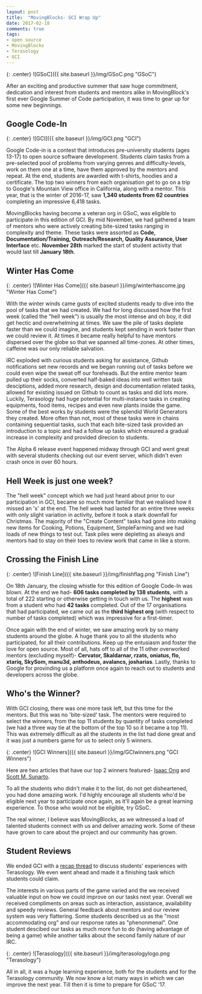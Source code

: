 ```yaml
---
layout: post
title:  "MovingBlocks- GCI Wrap Up"
date: 2017-02-18
comments: true
tags:
- open source
- MovingBlocks
- Terasology
- GCI
---
```


{: .center}
![GSoC]({{ site.baseurl }}/img/GSoC.png "GSoC")

After an exciting and productive summer that saw huge commitment, dedication and interest from students and mentors alike in MovingBlock's first ever Google Summer of Code participation, it was time to gear up for some new beginnings.

## Google Code-In

{: .center}
![GCI]({{ site.baseurl }}/img/GCI.png "GCI")

Google Code-in is a contest that introduces pre-university students (ages 13-17) to open source software development. Students claim tasks from a pre-selected pool of problems from varying genres and difficulty-levels, work on them one at a time, have them approved by the mentors and repeat. At the end, students are awarded with t-shirts, hoodies and a certificate. The top two winners from each organisation get to go on a trip to Google's Mountain View office in California, along with a mentor. This year, that is the winter of 2016-17, saw **1,340 students from 62 countries** completing an impressive 6,418 tasks.

MovingBlocks having become a veteran org in GSoC, was eligible to participate in this edition of GCI. By mid November, we had gathered a team of mentors who were actively creating bite-sized tasks ranging in complexity and theme. These tasks were assorted as **Code, Documentation/Training, Outreach/Research, Quality Assurance, User Interface** etc. **November 28th** marked the start of student activity that would last till **January 18th**.

## Winter Has Come

{: .center}
![Winter Has Come]({{ site.baseurl }}/img/winterhascome.jpg "Winter Has Come")

With the winter winds came gusts of excited students ready to dive into the pool of tasks that we had created. We had for long discussed how the first week (called the "hell week") is usually the most intense and oh boy, it did get hectic and overwhelming at times. We saw the pile of tasks deplete faster than we could imagine, and students kept sending in work faster than we could review it. At times it became really helpful to have mentors dispersed over the globe so that we spanned all time-zones. At other times, caffeine was our only reliable salvation.

IRC exploded with curious students asking for assistance, Github notifications set new records and we began running out of tasks before we could even wipe the sweat off our foreheads. But the entire mentor team pulled up their socks, converted half-baked ideas into well written task desciptions, added more research, design and documentation related tasks, allowed for existing issued on Github to count as tasks and did lots more. Luckily, Terasology had huge potential for multi-instance tasks in creating equipments, food items, recipes and even new plants inside the game. Some of the best works by students were the splendid World Generators they created. More often than not, most of these tasks were in chains containing sequential tasks, such that each bite-sized task provided an introduction to a topic and had a follow up tasks which ensured a gradual increase in complexity and provided direcion to students.

The Alpha 6 release event happened midway through GCI and went great with several students checking out our event server, which didn't even crash once in over 60 hours.

## Hell Week is just one week?

The "hell week" concept which we had just heard about prior to our participation in GCI, became so much more familiar that we realised how it missed an 's' at the end. The hell week had lasted for an entire three weeks with only slight variation in activity, before it took a stark downfall for Christmas. The majority of the "Create Content" tasks had gone into making new items for Cooking, Potions, Equipment, SimpleFarming and we had loads of new things to test out. Task piles were depleting as always and mentors had to stay on their toes to review work that came in like a storm.

## Crossing the Finish Line

{: .center}
![Finish Line]({{ site.baseurl }}/img/finishflag.png "Finish Line")

On 18th January, the closing whistle for this edition of Google Code-In was blown. At the end we had- **606 tasks completed by 138 students**, with a total of 222 starting or otherwise getting in touch with us. The **highest** was from a student who had **42 tasks** completed. Out of the 17 organisations that had participated, we came out as the **third highest org** (with respect to number of tasks completed) which was impressive for a first-timer.

Once again with the end of winter, we saw amazing work by so many students around the globe. A huge thank you to all the students who participated, for all their contributions. Keep up the entusiasm and foster the love for open source. Most of all, hats off to all of the 11 other overworked mentors (excluding myself)- **Cervator, Skaldarnar, rzats, oniatus, flo, xtariq, SkySom, manu3d, anthodeus, avalancs, josharias**. Lastly, thanks to Google for provinding us a platform once again to reach out to students and developers across the globe.

## Who's the Winner?

With GCI closing, there was one more task left, but this time for the mentors. But this was no 'bite-sized' task. The mentors were required to select the winners, from the top 11 students by quantity of tasks completed (we had a three way tie at the bottom of the top 10 so it became a top 11). This was extremely difficult as all the students in the list had done great and it was just a numbers game for us to select only 5 winners.

{: .center}
![GCI Winners]({{ site.baseurl }}/img/GCIwinners.png "GCI Winners")

Here are two articles that have our top 2 winners featured- [Isaac Ong](http://www.straitstimes.com/singapore/education/third-time-lucky-for-student-in-googles-coding-competition) and [Scott M. Sunarto](http://www.thejakartapost.com/life/2017/02/04/three-indonesian-students-win-google-open-source-competition.html).

To all the students who didn't make it to the list, do not get disheartened, you had done amazing work. I'd highly encourage all students who'd be eligible next year to participate once again, as it'll again be a great learning experience. To those who would not be eligible, try GSoC.

The real winner, I believe was MovingBlocks, as we witnessed a load of talented students connect with us and deliver amazing work. Some of these have grown to care about the project and our community has grown.

## Student Reviews

We ended GCI with a [recap thread](http://forum.terasology.org/threads/google-code-in-2016-recap-thread.1752/) to discuss students' experiences with Terasology. We even went ahead and made it a finishing task which students could claim.

The interests in various parts of the game varied and the we received valuable input on how we could improve on our tasks next year. Overall we received compliments on areas such as interaction, assistance, availability and speedy reviews. General feedback about mentors and our review system was very flattering. Some students described us as the "most accommodating org" and our response rates as "phenonmenal". One student descibed our tasks as much more fun to do (having advantage of being a game) while another talks about the second family nature of our IRC.

{: .center}
![Terasology]({{ site.baseurl }}/img/terasologylogo.png "Terasology")

All in all, it was a huge learning experience, both for the students and for the Terasology community. We now know a lot many ways in which we can improve the next year. Till then it is time to prepare for GSoC '17.


